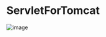 # ServletForTomcat
![image](https://user-images.githubusercontent.com/74860158/130306019-d89efb4c-ffe1-41f6-a2cd-7f79a5ec95d4.png)
